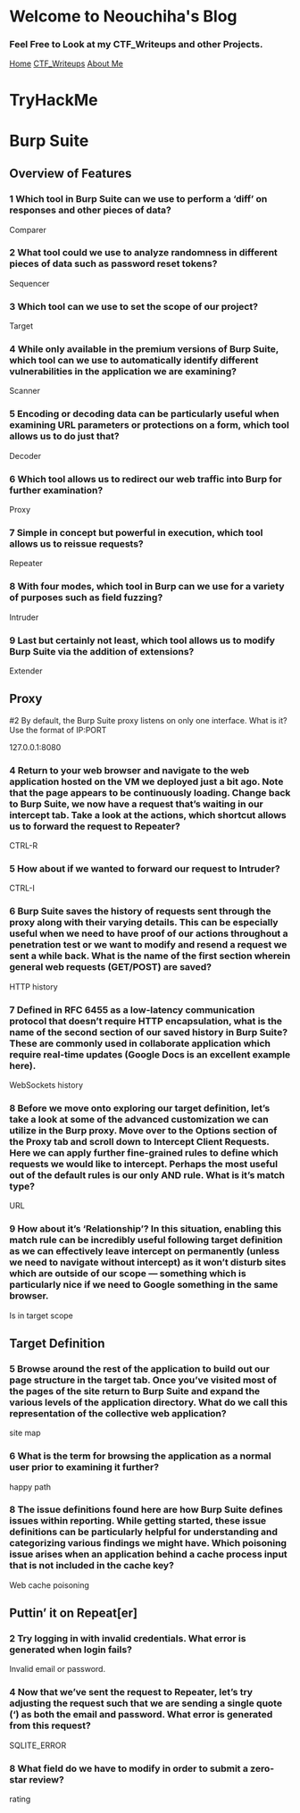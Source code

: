 # Welcome to Neouchiha's Blog

### Feel Free to Look at my CTF_Writeups and other Projects.

[Home](https://npranav7619.github.io/)
[CTF_Writeups](https://npranav7619.github.io/CTF_Writeups)
[About Me](https://npranav7619.github.io/Aboutme)

# TryHackMe
# Burp Suite
## Overview of Features

### 1 Which tool in Burp Suite can we use to perform a ‘diff’ on responses and other pieces of data?

Comparer

### 2 What tool could we use to analyze randomness in different pieces of data such as password reset tokens?

Sequencer

### 3 Which tool can we use to set the scope of our project?

Target

### 4 While only available in the premium versions of Burp Suite, which tool can we use to automatically identify different vulnerabilities in the application we are examining?

Scanner

### 5 Encoding or decoding data can be particularly useful when examining URL parameters or protections on a form, which tool allows us to do just that?

Decoder

### 6 Which tool allows us to redirect our web traffic into Burp for further examination?

Proxy

### 7 Simple in concept but powerful in execution, which tool allows us to reissue requests?

Repeater

### 8 With four modes, which tool in Burp can we use for a variety of purposes such as field fuzzing?

Intruder

### 9 Last but certainly not least, which tool allows us to modify Burp Suite via the addition of extensions?

Extender

## Proxy 
#2 By default, the Burp Suite proxy listens on only one interface. What is it? Use the format of IP:PORT

127.0.0.1:8080

### 4 Return to your web browser and navigate to the web application hosted on the VM we deployed just a bit ago. Note that the page appears to be continuously loading. Change back to Burp Suite, we now have a request that’s waiting in our intercept tab. Take a look at the actions, which shortcut allows us to forward the request to Repeater?

CTRL-R

### 5 How about if we wanted to forward our request to Intruder?

CTRL-I

### 6 Burp Suite saves the history of requests sent through the proxy along with their varying details. This can be especially useful when we need to have proof of our actions throughout a penetration test or we want to modify and resend a request we sent a while back. What is the name of the first section wherein general web requests (GET/POST) are saved?

HTTP history

### 7 Defined in RFC 6455 as a low-latency communication protocol that doesn’t require HTTP encapsulation, what is the name of the second section of our saved history in Burp Suite? These are commonly used in collaborate application which require real-time updates (Google Docs is an excellent example here).

WebSockets history

### 8 Before we move onto exploring our target definition, let’s take a look at some of the advanced customization we can utilize in the Burp proxy. Move over to the Options section of the Proxy tab and scroll down to Intercept Client Requests. Here we can apply further fine-grained rules to define which requests we would like to intercept. Perhaps the most useful out of the default rules is our only AND rule. What is it’s match type?

URL

### 9 How about it’s ‘Relationship’? In this situation, enabling this match rule can be incredibly useful following target definition as we can effectively leave intercept on permanently (unless we need to navigate without intercept) as it won’t disturb sites which are outside of our scope — something which is particularly nice if we need to Google something in the same browser.

Is in target scope

## Target Definition

### 5 Browse around the rest of the application to build out our page structure in the target tab. Once you’ve visited most of the pages of the site return to Burp Suite and expand the various levels of the application directory. What do we call this representation of the collective web application?

site map

### 6 What is the term for browsing the application as a normal user prior to examining it further?

happy path

### 8 The issue definitions found here are how Burp Suite defines issues within reporting. While getting started, these issue definitions can be particularly helpful for understanding and categorizing various findings we might have. Which poisoning issue arises when an application behind a cache process input that is not included in the cache key?

Web cache poisoning

## Puttin’ it on Repeat[er]

### 2 Try logging in with invalid credentials. What error is generated when login fails?

Invalid email or password.

### 4 Now that we’ve sent the request to Repeater, let’s try adjusting the request such that we are sending a single quote (‘) as both the email and password. What error is generated from this request?

SQLITE_ERROR

### 8 What field do we have to modify in order to submit a zero-star review?

rating
